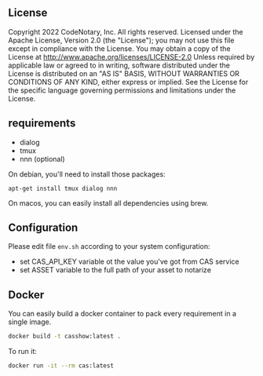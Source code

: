 ## License

Copyright 2022 CodeNotary, Inc. All rights reserved.
Licensed under the Apache License, Version 2.0 (the "License");
you may not use this file except in compliance with the License.
You may obtain a copy of the License at
	http://www.apache.org/licenses/LICENSE-2.0
Unless required by applicable law or agreed to in writing, software
distributed under the License is distributed on an "AS IS" BASIS,
WITHOUT WARRANTIES OR CONDITIONS OF ANY KIND, either express or implied.
See the License for the specific language governing permissions and
limitations under the License.


## requirements
- dialog
- tmux
- nnn (optional)

On debian, you'll need to install those packages:
```
apt-get install tmux dialog nnn
```
On macos, you can easily install all dependencies using brew.

## Configuration
Please edit file `env.sh` according to your system configuration:
- set CAS_API_KEY variable ot the value you've got from CAS service
- set ASSET variable to the full path of your asset to notarize


## Docker

You can easily build a docker container to pack every requirement in a single image.
```sh
docker build -t casshow:latest .
```

To run it:
```sh
docker run -it --rm cas:latest
```
